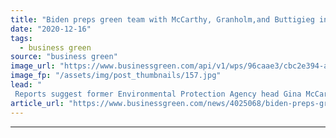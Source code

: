```yaml
---
title: "Biden preps green team with McCarthy, Granholm,and Buttigieg in the frame"
date: "2020-12-16"
tags: 
  - business green
source: "business green"
image_url: "https://www.businessgreen.com/api/v1/wps/96caae3/cbc2e394-a6dc-4e98-8046-2ada501d7db0/5/BIDEN-Joe-2020-23-C-Gage-Skidmore-Flickr-CC-BY-SA-2-0-185x114.jpg"
image_fp: "/assets/img/post_thumbnails/157.jpg"
lead: "
 Reports suggest former Environmental Protection Agency head Gina McCarthy is set to be appointed as domestic climate czar ..."
article_url: "https://www.businessgreen.com/news/4025068/biden-preps-green-team-mccarthy-granholm-buttigieg-frame"
---
```


---
